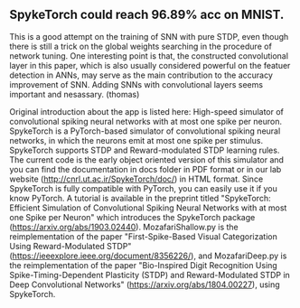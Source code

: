 ## SpykeTorch could reach 96.89% acc on MNIST. 

This is a good attempt on the training of SNN with pure STDP, even though there is still a trick on the global weights searching in the procedure of network tuning. One interesting point is that, the constructed convolutional layer in this paper,  which is also usually considered powerful on the featuer detection in ANNs, may serve as the main contribution to the accuracy improvement of SNN. Adding SNNs with convolutional layers seems important and nesassary. (thomas)

Original introduction about the app is listed here: 
High-speed simulator of convolutional spiking neural networks with at most one spike per neuron.
SpykeTorch is a PyTorch-based simulator of convolutional spiking neural networks, in which the neurons emit at most one spike per stimulus. SpykeTorch supports STDP and Reward-modulated STDP learning rules. The current code is the early object oriented version of this simulator and you can find the documentation in docs folder in PDF format or in our lab website (http://cnrl.ut.ac.ir/SpykeTorch/doc/) in HTML format. Since SpykeTorch is fully compatible with PyTorch, you can easily use it if you know PyTorch. A tutorial is available in the preprint titled "SpykeTorch: Efficient Simulation of Convolutional Spiking Neural Networks with at most one Spike per Neuron" which introduces the SpykeTorch package (https://arxiv.org/abs/1903.02440).
MozafariShallow.py is the reimplementation of the paper "First-Spike-Based Visual Categorization Using Reward-Modulated STDP" (https://ieeexplore.ieee.org/document/8356226/), and MozafariDeep.py is the reimplementation of the paper "Bio-Inspired Digit Recognition Using Spike-Timing-Dependent Plasticity (STDP) and Reward-Modulated STDP in Deep Convolutional Networks" (https://arxiv.org/abs/1804.00227), using SpykeTorch.

